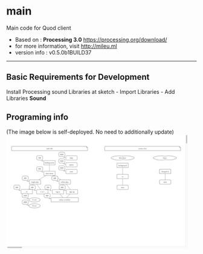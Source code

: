 # main
Main code for Quod client
- Based on : **Processing 3.0** https://processing.org/download/
- for more information, visit http://mileu.ml
- version info : v0.5.0b1BUILD37

--------
## Basic Requirements for Development
Install Processing sound Libraries at sketch - Import Libraries - Add Libraries **Sound**

## Programing info
(The image below is self-deployed. No need to additionally update)
<img src="https://raw.githubusercontent.com/Quod-processing/main/master/programing%20info/program%20info.png" height="300px">
